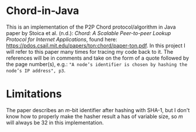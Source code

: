 # Chord-in-Java
This is an implementation of the P2P Chord protocol/algorithm in Java paper by Stoica et al. (n.d.): <i>Chord: A Scalable Peer-to-peer Lookup Protocol for Internet Applications</i>, found here: https://pdos.csail.mit.edu/papers/ton:chord/paper-ton.pdf. In this project I will refer to this paper many times for tracing my code back to it. The references will be in comments and take on the form of a quote followed by the page number(s), e.g.: `"A node’s identifier is chosen by hashing the node’s IP address", p3`.
# Limitations
The paper describes an <i>m</i>-bit identifier after hashing with SHA-1, but I don't know how to properly make the hasher result a has of variable size, so <i>m</i> will always be 32 in this implementation.  